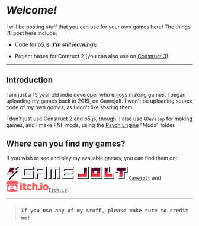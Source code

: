# ***Welcome!***

I will be posting stuff that you can use for your own games here! The things I'll post here include:

* Code for [p5.js](https://editor.p5js.org) (***I'm still learning***);

* Project bases for Contruct 2 (you can also use on [Construct 3](https://editor.construct.net)).

----

## Introduction
I am just a 15 year old indie developer who enjoys making games. I began uploading my games back in 2019, on Gamejolt. I won't be uploading source code of _my own games_, as I don't like sharing them.

I don't just use Construct 2 and p5.js, though. I also use ```GDevelop``` for making games, and I make FNF mods, using the [Psych Engine](https://github.com/ShadowMario/FNF-PsychEngine) "Mods" folder.

## Where can you find my games?
If you wish to see and play my available games, you can find them on:

![](gamejoltLogo.svg) [```Gamejolt```](https://gamejolt.com/@UnyieldingHeartGames_Official) and ![](Itch_io.png)[```Itch.io```](https://unyieldingheart-games.itch.io).

----

> ### ```If you use any of my stuff, please make sure to credit me!```

<!--
**UnyieldingHeart-Games/UnyieldingHeart-Games** is a ✨ _special_ ✨ repository because its `README.md` (this file) appears on your GitHub profile.

Here are some ideas to get you started:

- 🔭 I’m currently working on ...
- 🌱 I’m currently learning ...
- 👯 I’m looking to collaborate on ...
- 🤔 I’m looking for help with ...
- 💬 Ask me about ...
- 📫 How to reach me: ...
- 😄 Pronouns: ...
- ⚡ Fun fact: ...
-->
